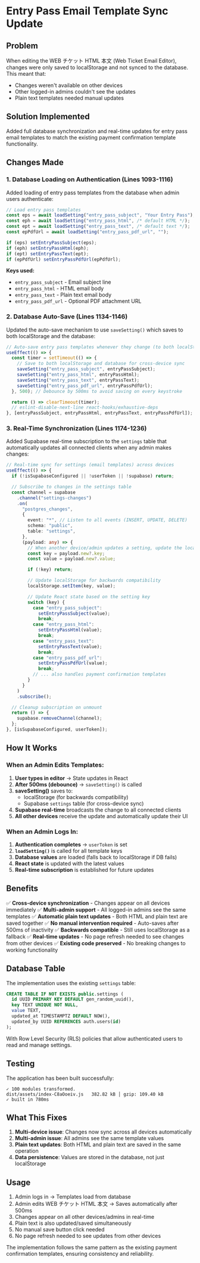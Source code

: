 # Entry Pass Email Template Sync Update

## Problem

When editing the WEB チケット HTML 本文 (Web Ticket Email Editor), changes were only saved to localStorage and not synced to the database. This meant that:

- Changes weren't available on other devices
- Other logged-in admins couldn't see the updates
- Plain text templates needed manual updates

## Solution Implemented

Added full database synchronization and real-time updates for entry pass email templates to match the existing payment confirmation template functionality.

## Changes Made

### 1. Database Loading on Authentication (Lines 1093-1116)

Added loading of entry pass templates from the database when admin users authenticate:

```typescript
// Load entry pass templates
const eps = await loadSetting("entry_pass_subject", "Your Entry Pass");
const eph = await loadSetting("entry_pass_html", /* default HTML */);
const ept = await loadSetting("entry_pass_text", /* default text */);
const epPdfUrl = await loadSetting("entry_pass_pdf_url", "");

if (eps) setEntryPassSubject(eps);
if (eph) setEntryPassHtml(eph);
if (ept) setEntryPassText(ept);
if (epPdfUrl) setEntryPassPdfUrl(epPdfUrl);
```

**Keys used:**

- `entry_pass_subject` - Email subject line
- `entry_pass_html` - HTML email body
- `entry_pass_text` - Plain text email body
- `entry_pass_pdf_url` - Optional PDF attachment URL

### 2. Database Auto-Save (Lines 1134-1146)

Updated the auto-save mechanism to use `saveSetting()` which saves to both localStorage and the database:

```typescript
// Auto-save entry pass templates whenever they change (to both localStorage and database)
useEffect(() => {
  const timer = setTimeout(() => {
    // Save to both localStorage and database for cross-device sync
    saveSetting("entry_pass_subject", entryPassSubject);
    saveSetting("entry_pass_html", entryPassHtml);
    saveSetting("entry_pass_text", entryPassText);
    saveSetting("entry_pass_pdf_url", entryPassPdfUrl);
  }, 500); // Debounce by 500ms to avoid saving on every keystroke

  return () => clearTimeout(timer);
  // eslint-disable-next-line react-hooks/exhaustive-deps
}, [entryPassSubject, entryPassHtml, entryPassText, entryPassPdfUrl]);
```

### 3. Real-Time Synchronization (Lines 1174-1236)

Added Supabase real-time subscription to the `settings` table that automatically updates all connected clients when any admin makes changes:

```typescript
// Real-time sync for settings (email templates) across devices
useEffect(() => {
  if (!isSupabaseConfigured || !userToken || !supabase) return;

  // Subscribe to changes in the settings table
  const channel = supabase
    .channel("settings-changes")
    .on(
      "postgres_changes",
      {
        event: "*", // Listen to all events (INSERT, UPDATE, DELETE)
        schema: "public",
        table: "settings",
      },
      (payload: any) => {
        // When another device/admin updates a setting, update the local state
        const key = payload.new?.key;
        const value = payload.new?.value;

        if (!key) return;

        // Update localStorage for backwards compatibility
        localStorage.setItem(key, value);

        // Update React state based on the setting key
        switch (key) {
          case "entry_pass_subject":
            setEntryPassSubject(value);
            break;
          case "entry_pass_html":
            setEntryPassHtml(value);
            break;
          case "entry_pass_text":
            setEntryPassText(value);
            break;
          case "entry_pass_pdf_url":
            setEntryPassPdfUrl(value);
            break;
          // ... also handles payment confirmation templates
        }
      }
    )
    .subscribe();

  // Cleanup subscription on unmount
  return () => {
    supabase.removeChannel(channel);
  };
}, [isSupabaseConfigured, userToken]);
```

## How It Works

### When an Admin Edits Templates:

1. **User types in editor** → State updates in React
2. **After 500ms (debounce)** → `saveSetting()` is called
3. **saveSetting()** saves to:
   - localStorage (for backwards compatibility)
   - Supabase `settings` table (for cross-device sync)
4. **Supabase real-time** broadcasts the change to all connected clients
5. **All other devices** receive the update and automatically update their UI

### When an Admin Logs In:

1. **Authentication completes** → `userToken` is set
2. **`loadSetting()`** is called for all template keys
3. **Database values** are loaded (falls back to localStorage if DB fails)
4. **React state** is updated with the latest values
5. **Real-time subscription** is established for future updates

## Benefits

✅ **Cross-device synchronization** - Changes appear on all devices immediately
✅ **Multi-admin support** - All logged-in admins see the same templates
✅ **Automatic plain text updates** - Both HTML and plain text are saved together
✅ **No manual intervention required** - Auto-saves after 500ms of inactivity
✅ **Backwards compatible** - Still uses localStorage as a fallback
✅ **Real-time updates** - No page refresh needed to see changes from other devices
✅ **Existing code preserved** - No breaking changes to working functionality

## Database Table

The implementation uses the existing `settings` table:

```sql
CREATE TABLE IF NOT EXISTS public.settings (
  id UUID PRIMARY KEY DEFAULT gen_random_uuid(),
  key TEXT UNIQUE NOT NULL,
  value TEXT,
  updated_at TIMESTAMPTZ DEFAULT NOW(),
  updated_by UUID REFERENCES auth.users(id)
);
```

With Row Level Security (RLS) policies that allow authenticated users to read and manage settings.

## Testing

The application has been built successfully:

```
✓ 100 modules transformed.
dist/assets/index-C8aOoeiv.js   382.82 kB │ gzip: 109.40 kB
✓ built in 780ms
```

## What This Fixes

1. **Multi-device issue**: Changes now sync across all devices automatically
2. **Multi-admin issue**: All admins see the same template values
3. **Plain text updates**: Both HTML and plain text are saved in the same operation
4. **Data persistence**: Values are stored in the database, not just localStorage

## Usage

1. Admin logs in → Templates load from database
2. Admin edits WEB チケット HTML 本文 → Saves automatically after 500ms
3. Changes appear on all other devices/admins in real-time
4. Plain text is also updated/saved simultaneously
5. No manual save button click needed
6. No page refresh needed to see updates from other devices

The implementation follows the same pattern as the existing payment confirmation templates, ensuring consistency and reliability.
